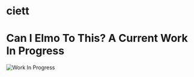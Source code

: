 # ciett
Can I Elmo To This?
A Current Work In Progress
==
![Work In Progress](http://giant.gfycat.com/BlandCriminalBullfrog.gif)
